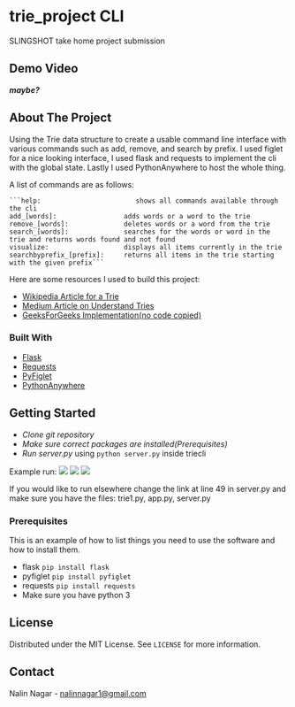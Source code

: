# trie_project CLI
SLINGSHOT take home project submission


## Demo Video

***maybe?***

<!-- ABOUT THE PROJECT -->
## About The Project

Using the Trie data structure to create a usable command line interface with various commands such as add, remove, and search by prefix. I used figlet for a nice looking interface, I used flask and requests to implement the cli with the global state. Lastly I used PythonAnywhere to host the whole thing.

A list of commands are as follows:

    ```help:                        shows all commands available through the cli
    add_[words]:                 adds words or a word to the trie
    remove_[words]:              deletes words or a word from the trie
    search_[words]:              searches for the words or word in the trie and returns words found and not found
    visualize:                   displays all items currently in the trie
    searchbyprefix_[prefix]:     returns all items in the trie starting with the given prefix```

Here are some resources I used to build this project:

* [Wikipedia Article for a Trie](https://en.wikipedia.org/wiki/Trie)
* [Medium Article on Understand Tries](https://medium.com/basecs/trying-to-understand-tries-3ec6bede0014)
* [GeeksForGeeks Implementation(no code copied)](https://www.geeksforgeeks.org/trie-insert-and-search/)


### Built With

* [Flask](https://flask.palletsprojects.com/)
* [Requests](https://docs.python-requests.org/)
* [PyFiglet](http://www.figlet.org/)
* [PythonAnywhere](https://https://www.pythonanywhere.com/)


<!-- GETTING STARTED -->
## Getting Started

* *Clone git repository*
* *Make sure correct packages are installed(Prerequisites)*
* *Run server.py* using ```python server.py``` inside triecli

Example run:
![](https://user-images.githubusercontent.com/36611240/138568591-3eb0883a-a874-4dbb-b2b9-545c535b6578.png)
![](https://user-images.githubusercontent.com/36611240/138568606-1ba74026-76e1-4a46-a9d1-281714dee749.png)
![](https://user-images.githubusercontent.com/36611240/138568673-68af66f5-7539-4285-8e38-e7d6a631474a.png)

If you would like to run elsewhere change the link at line 49 in server.py and make sure you have the files: trie1.py, app.py, server.py


### Prerequisites

This is an example of how to list things you need to use the software and how to install them.
* flask
  ```pip install flask```
* pyfiglet
  ```pip install pyfiglet```
* requests
  ```pip install requests```
* Make sure you have python 3
<!-- LICENSE -->
## License
Distributed under the MIT License. See `LICENSE` for more information.
<!-- CONTACT -->
## Contact
Nalin Nagar - nalinnagar1@gmail.com
